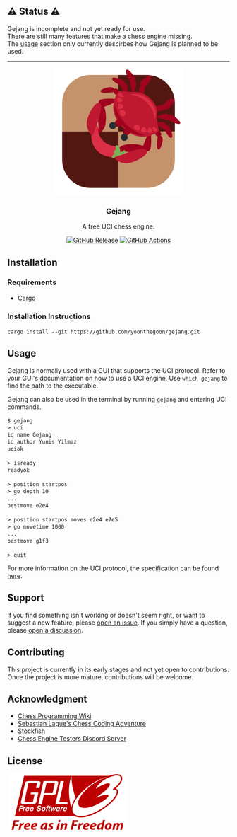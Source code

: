<!-- markdownlint-disable MD033 MD041 -->
## ⚠️ Status ⚠️

Gejang is incomplete and not yet ready for use. \
There are still many features that make a chess engine missing. \
The [usage](#usage) section only currently descirbes how Gejang is planned to be used.

---

<div align="center">

![Gejang Logo][gejang-logo]

### Gejang

A free UCI chess engine.

[![GitHub Release][github-release]][latest-release]
[![GitHub Actions][github-actions-workflow-status]][github-actions]

</div>

## Installation

### Requirements

- [Cargo][cargo]

### Installation Instructions

```shell
cargo install --git https://github.com/yoonthegoon/gejang.git
```

## Usage

Gejang is normally used with a GUI that supports the UCI protocol.
Refer to your GUI's documentation on how to use a UCI engine.
Use `which gejang` to find the path to the executable.

Gejang can also be used in the terminal by running `gejang` and entering UCI commands.

```shell
$ gejang
> uci
id name Gejang
id author Yunis Yilmaz
uciok

> isready
readyok

> position startpos
> go depth 10
...
bestmove e2e4

> position startpos moves e2e4 e7e5
> go movetime 1000
...
bestmove g1f3

> quit
```

For more information on the UCI protocol, the specification can be found [here][uci-specification].

## Support

If you find something isn't working or doesn't seem right, or want to suggest a new feature,
please [open an issue][new-issue].
If you simply have a question, please [open a discussion][new-discussion].

## Contributing

This project is currently in its early stages and not yet open to contributions.
Once the project is more mature, contributions will be welcome.

## Acknowledgment

- [Chess Programming Wiki][chess-programming-wiki]
- [Sebastian Lague's Chess Coding Adventure][chess-coding-adventure]
- [Stockfish][stockfish]
- [Chess Engine Testers Discord Server][chess-engine-testers]

## License

[![GNU GPLv3][gpl-v3-logo]][license]

<!-- markdownlint-enable MD033 MD041 -->

[cargo]:                          https://doc.rust-lang.org/cargo/getting-started/installation.html
[chess-coding-adventure]:         https://github.com/SebLague/Chess-Coding-Adventure
[chess-engine-testers]:           https://discord.gg/EN25UBJ8C5
[chess-programming-wiki]:         https://www.chessprogramming.org/Main_Page
[gejang-logo]:                    /assets/logo.svg
[github-actions]:                 https://github.com/yoonthegoon/gejang/actions
[github-actions-workflow-status]: https://img.shields.io/github/actions/workflow/status/yoonthegoon/gejang/rust.yml
[github-release]:                 https://img.shields.io/github/v/release/yoonthegoon/gejang?include_prereleases
[gpl-v3-logo]:                    /assets/gpl-v3-logo.svg
[latest-release]:                 https://github.com/yoonthegoon/gejang/releases/latest
[license]:                        LICENSE
[new-discussion]:                 https://github.com/yoonthegoon/gejang/discussions/new/choose
[new-issue]:                      https://github.com/yoonthegoon/gejang/issues/new/choose
[stockfish]:                      https://github.com/official-stockfish/Stockfish
[uci-specification]:              engine-interface_2.txt
